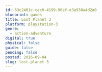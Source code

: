 ```yaml
---
id: 63c2401c-cec0-4199-96ef-e3a938a4d2a0
blueprint: games
title: Lost Planet 3
platform: playstation-3
genre:
  - action-adventure
digital: true
physical: false
guide: false
pending: false
posted: 2016-09-04
slug: lost-planet-3
---
```

